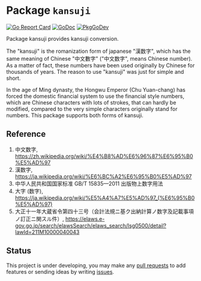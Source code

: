 Package `kansuji`
=================

[![Go Report Card](https://goreportcard.com/badge/github.com/GreenYun/kansuji)](https://goreportcard.com/report/github.com/GreenYun/kansuji) 
[![GoDoc](https://godoc.org/github.com/GreenYun/kansuji?status.svg)](https://godoc.org/github.com/GreenYun/kansuji)
[![PkgGoDev](https://pkg.go.dev/badge/github.com/GreenYun/kansuji)](https://pkg.go.dev/github.com/GreenYun/kansuji)

Package kansuji provides kansuji conversion.

The "kansuji" is the romanization form of japanese "漢数字", which has the same meaning of Chinese "中文數字" ("中文数字", means Chinese number). As a matter of fact, these numbers have been used originally by Chinese for thousands of years. The reason to use "kansuji" was just for simple and short.

In the age of Ming dynasty, the Hongwu Emperor (Chu Yuan-chang) has forced the domestic financial system to use the financial style numbers, which are Chinese characters with lots of strokes, that can hardly be modified, compared to the very simple characters originally stand for numbers. This package supports both forms of kansuji.

Reference
---------

1. 中文数字, https://zh.wikipedia.org/wiki/%E4%B8%AD%E6%96%87%E6%95%B0%E5%AD%97
2. 漢数字, https://ja.wikipedia.org/wiki/%E6%BC%A2%E6%95%B0%E5%AD%97
3. 中华人民共和国国家标准 GB/T 15835—2011 出版物上数字用法
4. 大字 (数字), https://ja.wikipedia.org/wiki/%E5%A4%A7%E5%AD%97_(%E6%95%B0%E5%AD%97)
5. 大正十一年大蔵省令第四十三号（会計法規ニ基ク出納計算ノ数字及記載事項ノ訂正ニ関スル件）, https://elaws.e-gov.go.jp/search/elawsSearch/elaws_search/lsg0500/detail?lawId=211M10000040043

Status
------

This project is under developing, you may make any [pull requests](https://github.com/GreenYun/kansuji/pulls) to add features or sending ideas by writing [issues](https://github.com/GreenYun/kansuji/issues).